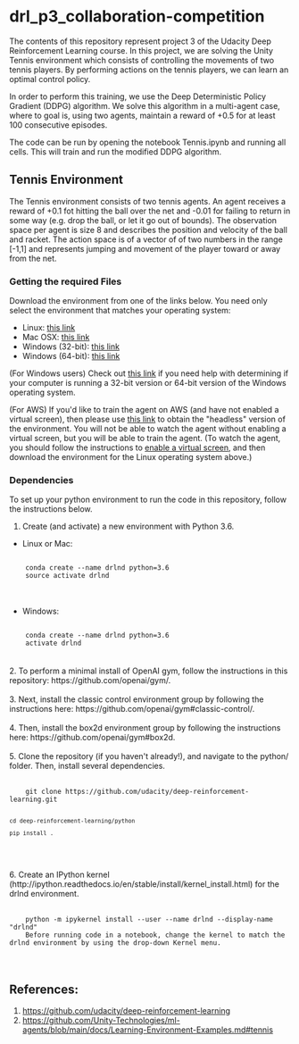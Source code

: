 # drl_p3_collaboration-competition

The contents of this repository represent project 3 of the Udacity Deep Reinforcement Learning course. In this project, we are solving the Unity Tennis environment which consists of controlling the movements of two tennis players. By performing actions on the tennis players, we can learn an optimal control policy.

In order to perform this training, we use the Deep Deterministic Policy Gradient (DDPG) algorithm. We solve this algorithm in a multi-agent case, where to goal is, using two agents, maintain a reward of +0.5 for at least 100 consecutive episodes.

The code can be run by opening the notebook Tennis.ipynb and running all cells. This will train and run the modified DDPG algorithm.
 
## Tennis Environment

The Tennis environment consists of two tennis agents. An agent receives a reward of +0.1 fot hitting the ball over the net and -0.01 for failing to return in some way (e.g. drop the ball, or let it go out of bounds). The observation space per agent is size 8 and describes the position and velocity of the ball and racket. The action space is of a vector of of two numbers in the range [-1,1] and represents jumping and movement of the player toward or away from the net. 

### Getting the required Files

Download the environment from one of the links below. You need only select the environment that matches your operating system:

* Linux: [this link](https://s3-us-west-1.amazonaws.com/udacity-drlnd/P3/Tennis/Tennis_Linux.zip)
* Mac OSX: [this link](https://s3-us-west-1.amazonaws.com/udacity-drlnd/P3/Tennis/Tennis.app.zip)
* Windows (32-bit): [this link](https://s3-us-west-1.amazonaws.com/udacity-drlnd/P3/Tennis/Tennis_Windows_x86.zip)
* Windows (64-bit): [this link](https://s3-us-west-1.amazonaws.com/udacity-drlnd/P3/Tennis/Tennis_Windows_x86_64.zip)

(For Windows users) Check out [this link](https://support.microsoft.com/en-us/help/827218/how-to-determine-whether-a-computer-is-running-a-32-bit-version-or-64) if you need help with determining if your computer is running a 32-bit version or 64-bit version of the Windows operating system.

(For AWS) If you'd like to train the agent on AWS (and have not enabled a virtual screen), then please use [this link](https://s3-us-west-1.amazonaws.com/udacity-drlnd/P2/Reacher/Reacher_Linux_NoVis.zip) to obtain the "headless" version of the environment. You will not be able to watch the agent without enabling a virtual screen, but you will be able to train the agent. (To watch the agent, you should follow the instructions to [enable a virtual screen](https://github.com/Unity-Technologies/ml-agents/blob/master/docs/Training-on-Amazon-Web-Service.md), and then download the environment for the Linux operating system above.)

### Dependencies

To set up your python environment to run the code in this repository, follow the instructions below.

1. Create (and activate) a new environment with Python 3.6.

  - Linux or Mac:

<code>
    conda create --name drlnd python=3.6
    source activate drlnd
</code> 
<br /><br />

  - Windows:
<code> 
    conda create --name drlnd python=3.6 
    activate drlnd
</code> <br />
<br />
2. To perform a minimal install of OpenAI gym, follow the instructions in this repository: https://github.com/openai/gym/.<br /><br />
3. Next, install the classic control environment group by following the instructions here: https://github.com/openai/gym#classic-control/.<br /><br />
4. Then, install the box2d environment group by following the instructions here: https://github.com/openai/gym#box2d.<br /><br />
5. Clone the repository (if you haven't already!), and navigate to the python/ folder. Then, install several dependencies.
<br /><br />
<code> 
    git clone https://github.com/udacity/deep-reinforcement-learning.git  
 
    cd deep-reinforcement-learning/python  
    
    pip install .  
</code> 
<br /><br />
6. Create an IPython kernel (http://ipython.readthedocs.io/en/stable/install/kernel_install.html) for the drlnd environment.
<br /><br />
<code> 
    python -m ipykernel install --user --name drlnd --display-name "drlnd"
    Before running code in a notebook, change the kernel to match the drlnd environment by using the drop-down Kernel menu.
</code>
<br /><br />


## References:
  1. https://github.com/udacity/deep-reinforcement-learning
  2. https://github.com/Unity-Technologies/ml-agents/blob/main/docs/Learning-Environment-Examples.md#tennis

